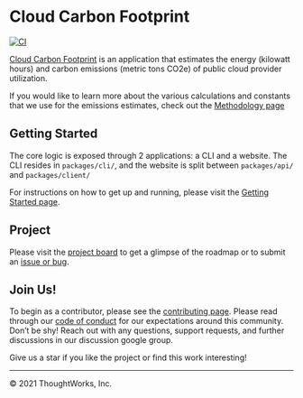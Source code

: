 # Cloud Carbon Footprint

[![CI](https://github.com/cloud-carbon-footprint/cloud-carbon-footprint/actions/workflows/ci.yml/badge.svg?event=check_run)](https://github.com/cloud-carbon-footprint/cloud-carbon-footprint/actions/workflows/ci.yml)

[Cloud Carbon Footprint](https://www.cloudcarbonfootrpint.org) is an application that estimates the energy (kilowatt hours) and carbon emissions (metric tons CO2e) of public cloud provider utilization.

If you would like to learn more about the various calculations and constants that we use for the emissions estimates, check out the [Methodology page](microsite/docs/Methodology.md)

## Getting Started

The core logic is exposed through 2 applications: a CLI and a website. The CLI resides in `packages/cli/`, and the website is split between `packages/api/` and `packages/client/`

For instructions on how to get up and running, please visit the [Getting Started page](microsite/docs/GettingStarted.md).

## Project

Please visit the [project board](https://github.com/cloud-carbon-footprint/cloud-carbon-footprint/projects/1) to get a glimpse of the roadmap or to submit an [issue or bug](https://github.com/cloud-carbon-footprint/cloud-carbon-footprint/issues).

## Join Us!

To begin as a contributor, please see the [contributing page](CONTRIBUTING.md).
Please read through our [code of conduct](CODE_OF_CONDUCT.md) for our expectations around this community.
Don’t be shy! Reach out with any questions, support requests, and further discussions in our discussion google group.

Give us a star if you like the project or find this work interesting!

---

© 2021 ThoughtWorks, Inc.

